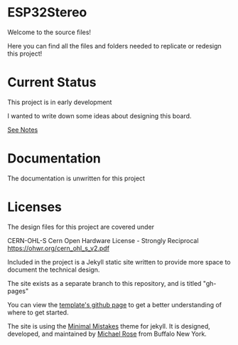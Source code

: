# ESP32Stereo

Welcome to the source files!

Here you can find all the files and folders needed to replicate or redesign this project!


# Current Status

This project is in early development

I wanted to write down some ideas about designing this board.

[See Notes]()

# Documentation

The documentation is unwritten for this project

# Licenses

The design files for this project are covered under 

CERN-OHL-S
Cern Open Hardware License - Strongly Reciprocal
https://ohwr.org/cern_ohl_s_v2.pdf


Included in the project is a Jekyll static site written to provide more space to document the technical design.

The site exists as a separate branch to this repository, and is titled "gh-pages"

You can view the [template's github page](https://stasiselectronics.github.io/KiCAD-Project-Template/) to get a better understanding of where to get started.

The site is using the [Minimal Mistakes](https://mmistakes.github.io/minimal-mistakes/about/) theme for jekyll. It is designed, developed, and maintained by [Michael Rose](https://mademistakes.com/about/) from Buffalo New York.
